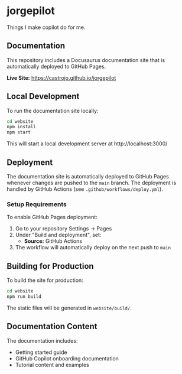 # jorgepilot

Things I make copilot do for me.

## Documentation

This repository includes a Docusaurus documentation site that is automatically deployed to GitHub Pages.

**Live Site:** https://castrojo.github.io/jorgepilot

## Local Development

To run the documentation site locally:

```bash
cd website
npm install
npm start
```

This will start a local development server at http://localhost:3000/

## Deployment

The documentation site is automatically deployed to GitHub Pages whenever changes are pushed to the `main` branch. The deployment is handled by GitHub Actions (see `.github/workflows/deploy.yml`).

### Setup Requirements

To enable GitHub Pages deployment:

1. Go to your repository Settings → Pages
2. Under "Build and deployment", set:
   - **Source:** GitHub Actions
3. The workflow will automatically deploy on the next push to `main`

## Building for Production

To build the site for production:

```bash
cd website
npm run build
```

The static files will be generated in `website/build/`.

## Documentation Content

The documentation includes:
- Getting started guide
- GitHub Copilot onboarding documentation
- Tutorial content and examples
